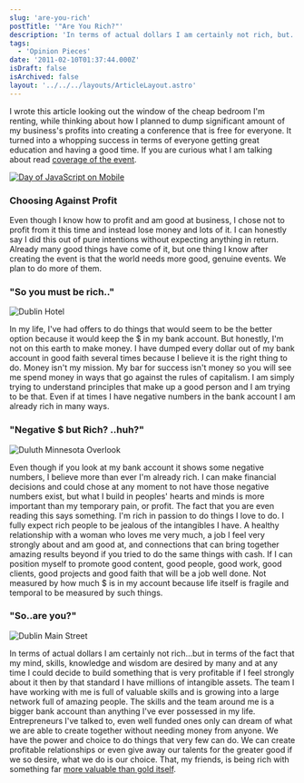 ```yaml
---
slug: 'are-you-rich'
postTitle: '"Are You Rich?"'
description: 'In terms of actual dollars I am certainly not rich, but...'
tags:
  - 'Opinion Pieces'
date: '2011-02-10T01:37:44.000Z'
isDraft: false
isArchived: false
layout: '../../../layouts/ArticleLayout.astro'
---
```


I wrote this article looking out the window of the cheap bedroom I'm renting, while thinking about how I planned to dump significant amount of my business's profits into creating a conference that is free for everyone. It turned into a whopping success in terms of everyone getting great education and having a good time. If you are curious what I am talking about read [coverage of the event](http://thenextweb.com/mobile/2011/01/31/googles-free-day-of-javascript-on-mobile/).

[![Day of JavaScript on Mobile](/2011-02-10-are-you-rich/_dayofjs.jpg)](http://www.flickr.com/photos/franksvalli/5394719161)

### Choosing Against Profit

Even though I know how to profit and am good at business, I chose not to profit from it this time and instead lose money and lots of it. I can honestly say I did this out of pure intentions without expecting anything in return. Already many good things have come of it, but one thing I know after creating the event is that the world needs more good, genuine events. We plan to do more of them.

### "So you must be rich.."

![Dublin Hotel](/2011-02-10-are-you-rich/_dublin-hotel.jpg)

In my life, I've had offers to do things that would seem to be the better option because it would keep the $ in my bank account. But honestly, I'm not on this earth to make money. I have dumped every dollar out of my bank account in good faith several times because I believe it is the right thing to do. Money isn't my mission. My bar for success isn't money so you will see me spend money in ways that go against the rules of capitalism. I am simply trying to understand principles that make up a good person and I am trying to be that. Even if at times I have negative numbers in the bank account I am already rich in many ways.

### "Negative $ but Rich? ..huh?"

![Duluth Minnesota Overlook](/2011-02-10-are-you-rich/_duluth-overlook.jpg)

Even though if you look at my bank account it shows some negative numbers, I believe more than ever I'm already rich. I can make financial decisions and could chose at any moment to not have those negative numbers exist, but what I build in peoples' hearts and minds is more important than my temporary pain, or profit. The fact that you are even reading this says something. I'm rich in passion to do things I love to do. I fully expect rich people to be jealous of the intangibles I have. A healthy relationship with a woman who loves me very much, a job I feel very strongly about and am good at, and connections that can bring together amazing results beyond if you tried to do the same things with cash. If I can position myself to promote good content, good people, good work, good clients, good projects and good faith that will be a job well done. Not measured by how much $ is in my account because life itself is fragile and temporal to be measured by such things.

### "So..are you?"

![Dublin Main Street](/2011-02-10-are-you-rich/_dublin-main.jpg)

In terms of actual dollars I am certainly not rich...but in terms of the fact that my mind, skills, knowledge and wisdom are desired by many and at any time I could decide to build something that is very profitable if I feel strongly about it then by that standard I have millions of intangible assets. The team I have working with me is full of valuable skills and is growing into a large network full of amazing people. The skills and the team around me is a bigger bank account than anything I've ever possessed in my life. Entrepreneurs I've talked to, even well funded ones only can dream of what we are able to create together without needing money from anyone. We have the power and choice to do things that very few can do. We can create profitable relationships or even give away our talents for the greater good if we so desire, what we do is our choice. That, my friends, is being rich with something far [more valuable than gold itself](/developing-value-stronger-than-money).
